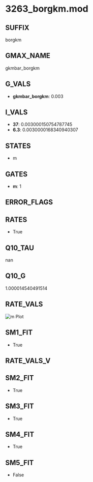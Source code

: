 # 3263_borgkm.mod

## SUFFIX

borgkm

## GMAX_NAME

gkmbar_borgkm

## G_VALS

- **gkmbar_borgkm**: 0.003

## I_VALS

- **37**: 0.003000150754787745
- **6.3**: 0.0030000168340940307

## STATES

- m

## GATES

- **m**: 1

## ERROR_FLAGS


## RATES

- True

## Q10_TAU

nan

## Q10_G

1.000014540491514

## RATE_VALS

![m Plot](/Users/pbozelos/Dropbox/icg-Chai-Panos/supermodels/output_markdown_files/K/3263_borgkm.mod/images/m.png)

## SM1_FIT

- True

## RATE_VALS_V

## SM2_FIT

- True

## SM3_FIT

- True

## SM4_FIT

- True

## SM5_FIT

- False

